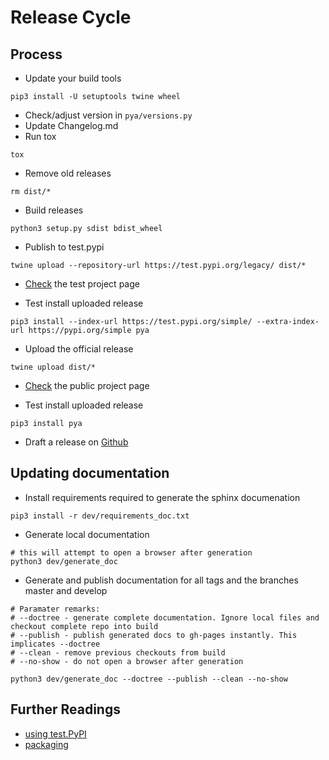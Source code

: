 # Release Cycle

## Process

* Update your build tools
```
pip3 install -U setuptools twine wheel
```
* Check/adjust version in `pya/versions.py`
* Update Changelog.md
* Run tox
```
tox
```
* Remove old releases
```
rm dist/*
```
* Build releases
```
python3 setup.py sdist bdist_wheel 
```
* Publish to test.pypi
```
twine upload --repository-url https://test.pypi.org/legacy/ dist/*
```
* [Check](https://test.pypi.org/project/pya/) the test project page 

* Test install uploaded release
```
pip3 install --index-url https://test.pypi.org/simple/ --extra-index-url https://pypi.org/simple pya
```
* Upload the official release
```
twine upload dist/*
```
* [Check](https://pypi.org/project/pya/) the public project page 

* Test install uploaded release
```
pip3 install pya
```
* Draft a release on [Github](https://github.com/thomas-hermann/pya/releases)

## Updating documentation

* Install requirements required to generate the sphinx documenation

```
pip3 install -r dev/requirements_doc.txt
```

* Generate local documentation
```
# this will attempt to open a browser after generation
python3 dev/generate_doc
```

* Generate and publish documentation for all tags and the branches master and develop
```
# Paramater remarks:
# --doctree - generate complete documentation. Ignore local files and checkout complete repo into build
# --publish - publish generated docs to gh-pages instantly. This implicates --doctree
# --clean - remove previous checkouts from build
# --no-show - do not open a browser after generation 

python3 dev/generate_doc --doctree --publish --clean --no-show
```

## Further Readings 

* [using test.PyPI](https://packaging.python.org/guides/using-testpypi/)
* [packaging](https://packaging.python.org/tutorials/packaging-projects/)

